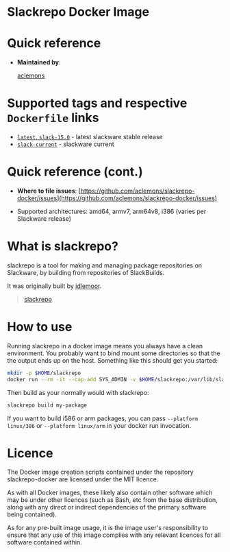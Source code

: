 # Slackrepo Docker Image

# Quick reference

- **Maintained by**:

  [aclemons](https://github.com/aclemons)

# Supported tags and respective `Dockerfile` links

- [`latest`, `slack-15.0`](https://github.com/aclemons/slackrepo-docker/blob/master/Dockerfile) - latest slackware stable release
- [`slack-current`](https://github.com/aclemons/slackrepo-docker/blob/master/Dockerfile) - slackware current

# Quick reference (cont.)

- **Where to file issues**:
  [https://github.com/aclemons/slackrepo-docker/issues](https://github.com/aclemons/slackrepo-docker/issues)

- Supported architectures:
  amd64, armv7, arm64v8, i386 (varies per Slackware release)

# What is slackrepo?

slackrepo is a tool for making and managing package repositories on Slackware, by building from repositories of SlackBuilds.

It was originally built by [idlemoor](https://github.com/idlemoor/slackrepo).

> [slackrepo](https://github.com/aclemons/slackrepo)

# How to use

Running slackrepo in a docker image means you always have a clean environment. You probably want to bind mount some directories so that the the output ends up on the host. Something like this should get you started:

```sh
mkdir -p $HOME/slackrepo
docker run --rm -it --cap-add SYS_ADMIN -v $HOME/slackrepo:/var/lib/slackrepo/SBo aclemons/slackrepo /bin/bash -ls
```

Then build as your normally would with slackrepo:

```sh
slackrepo build my-package
```

If you want to build i586 or arm packages, you can pass `--platform linux/386` or `--platform linux/arm` in your docker run invocation.

# Licence

The Docker image creation scripts contained under the repository slackrepo-docker are licensed under the MIT licence.

As with all Docker images, these likely also contain other software which may be under other licences (such as Bash, etc from the base distribution, along with any direct or indirect dependencies of the primary software being contained).

As for any pre-built image usage, it is the image user's responsibility to ensure that any use of this image complies with any relevant licences for all software contained within.
